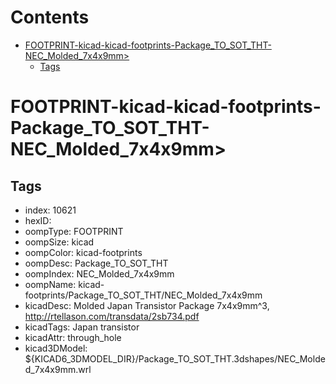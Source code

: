 



Contents
========

* [FOOTPRINT-kicad-kicad-footprints-Package_TO_SOT_THT-NEC_Molded_7x4x9mm>](#footprint-kicad-kicad-footprints-package_to_sot_tht-nec_molded_7x4x9mm)
	* [Tags](#tags)

# FOOTPRINT-kicad-kicad-footprints-Package_TO_SOT_THT-NEC_Molded_7x4x9mm>

## Tags

- index: 10621
- hexID: 
- oompType: FOOTPRINT
- oompSize: kicad
- oompColor: kicad-footprints
- oompDesc: Package_TO_SOT_THT
- oompIndex: NEC_Molded_7x4x9mm
- oompName: kicad-footprints/Package_TO_SOT_THT/NEC_Molded_7x4x9mm
- kicadDesc: Molded Japan Transistor Package 7x4x9mm^3, http://rtellason.com/transdata/2sb734.pdf
- kicadTags: Japan transistor
- kicadAttr: through_hole
- kicad3DModel: ${KICAD6_3DMODEL_DIR}/Package_TO_SOT_THT.3dshapes/NEC_Molded_7x4x9mm.wrl
